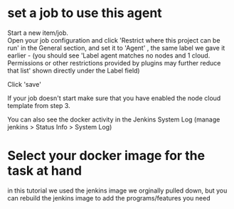 # set a job to use this agent

Start a new item/job.   
Open your job configuration and click 'Restrict where this project can be run' in the General section, and set it to 'Agent' ,  the same label we gave it earlier - (you should see 'Label agent matches no nodes and 1 cloud. Permissions or other restrictions provided by plugins may further reduce that list' shown directly under the Label field)

Click 'save'


If your job doesn't start make sure that you have enabled the node cloud template from step 3.

You can also see the docker activity in the Jenkins System Log (manage jenkins > Status Info > System Log)

# Select your docker image for the task at hand

in this tutorial we used the jenkins image we orginally pulled down, but you can rebuild the jenkins image to add the programs/features you need


